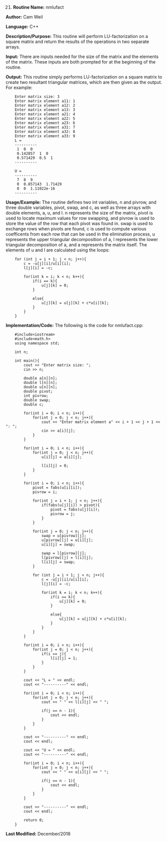 21. **Routine Name:**           nmlufact

   **Author:** Cam Weil

   **Language:** C++

   **Description/Purpose:** This routine will perform LU-factorization on a square matrix and return the results of the operations in two separate arrays.
   
   **Input:** There are inputs needed for the size of the matrix and the elements of the matrix. These inputs are both prompted for at the beginning of the routine.

   **Output:** This routine simply performs LU-factorization on a square matrix to create two resultant triangular matrices, which are then given as the output. For example:
        
        Enter matrix size: 3
        Enter matrix element a11: 1
        Enter matrix element a12: 2
        Enter matrix element a13: 3
        Enter matrix element a21: 4
        Enter matrix element a22: 5
        Enter matrix element a23: 6
        Enter matrix element a31: 7
        Enter matrix element a32: 8
        Enter matrix element a33: 9
        L = 
        ----------
         1  0  0 
         0.142857  1  0 
         0.571429  0.5  1 
        ----------

        U = 
        ----------
         7  8  9 
         0  0.857143  1.71429 
         0  0  1.11022e-16 
        ----------

   **Usage/Example:** The routine defines two int variables, n and pivrow, and three double variables, pivot, swap, and c, as well as three arrays with double elements, a, u, and l. n represents the size of the matrix, pivot is used to locate maximum values for row swapping, and pivrow is used to store the value of the row that each pivot was found in. swap is used to exchange rows when pivots are found, c is used to compute various coefficents from each row that can be used in the elimination process, u represents the upper triangular decomposition of a, l represents the lower triangular decomposition of a, and a represents the matrix itself. The elements of u and l are calculated using the loops:
   
        for (int j = i + 1; j < n; j++){
            c = -u[j][i]/u[i][i];
            l[j][i] = -c;
            
            for(int k = i; k < n; k++){
                if(i == k){
                    u[j][k] = 0;
                }
                
                else{
                    u[j][k] = u[j][k] + c*u[i][k];
                }
            }
        }

   **Implementation/Code:** The following is the code for nmlufact.cpp:

        #include<iostream>
        #include<math.h>
        using namespace std;

        int n;

        int main(){
            cout << "Enter matrix size: ";
            cin >> n;

            double a[n][n];
            double l[n][n];
            double u[n][n];
            double pivot;
            int pivrow;
            double swap;
            double c;

            for(int i = 0; i < n; i++){
                for(int j = 0; j < n; j++){
                    cout << "Enter matrix element a" << i + 1 << j + 1 << ": ";
                    cin >> a[i][j];
                }
            }

            for(int i = 0; i < n; i++){
                for(int j = 0; j < n; j++){
                    u[i][j] = a[i][j];

                    l[i][j] = 0;
                }
            }

            for(int i = 0; i < n; i++){
                pivot = fabs(u[i][i]);
                pivrow = i;

                for(int j = i + 1; j < n; j++){
                    if(fabs(u[j][i]) > pivot){
                        pivot = fabs(u[j][i]);
                        pivrow = j;
                    }
                }

                for(int j = 0; j < n; j++){
                    swap = u[pivrow][j];
                    u[pivrow][j] = u[i][j];
                    u[i][j] = swap;

                    swap = l[pivrow][j];
                    l[pivrow][j] = l[i][j];
                    l[i][j] = swap;
                }

                for (int j = i + 1; j < n; j++){
                    c = -u[j][i]/u[i][i];
                    l[j][i] = -c;

                    for(int k = i; k < n; k++){
                        if(i == k){
                            u[j][k] = 0;
                        }

                        else{
                            u[j][k] = u[j][k] + c*u[i][k];
                        }
                    }
                }
            }

            for(int i = 0; i < n; i++){
                for(int j = 0; j < n; j++){
                    if(i == j){
                        l[i][j] = 1;
                    }
                }
            }

            cout << "L = " << endl;
            cout << "----------" << endl;

            for(int i = 0; i < n; i++){
                for(int j = 0; j < n; j++){
                    cout << " " << l[i][j] << " ";

                    if(j == n - 1){
                        cout << endl;
                    }
                }
            }

            cout << "----------" << endl;
            cout << endl;

            cout << "U = " << endl;
            cout << "----------" << endl;

            for(int i = 0; i < n; i++){
                for(int j = 0; j < n; j++){
                    cout << " " << u[i][j] << " ";

                    if(j == n - 1){
                        cout << endl;
                    }
                }
            }

            cout << "----------" << endl;
            cout << endl;

            return 0;
        }

   **Last Modified:** December/2018
